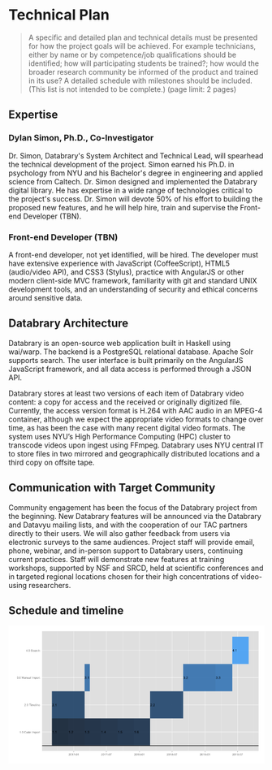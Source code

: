 # Technical Plan

>A specific and detailed plan and technical details must be presented for how the project goals will be achieved. For example technicians, either by name or by competence/job qualifications should be identified; how will participating students be trained?; how would the broader research community be informed of the product and trained in its use? A detailed schedule with milestones should be included. (This list is not intended to be complete.) (page limit: 2 pages)

## Expertise

### Dylan Simon, Ph.D., Co-Investigator

Dr. Simon, Databrary's System Architect and Technical Lead, will spearhead the technical development of the project.
Simon earned his Ph.D. in psychology from NYU and his Bachelor's degree in engineering and applied science from Caltech.
Dr. Simon designed and implemented the Databrary digital library.
He has expertise in a wide range of technologies critical to the project's success.
Dr. Simon will devote 50% of his effort to building the proposed new features, and he will help hire, train and supervise the Front-end Developer (TBN).

### Front-end Developer (TBN)

<!-- why not gladys? do we have the budget for an entire new hire? if so, with Gladys I wouldn't recommend a pure front-end developer. -->

A front-end developer, not yet identified, will be hired.
The developer must have extensive experience with JavaScript (CoffeeScript), HTML5 (audio/video API), and CSS3 (Stylus), practice with AngularJS or other modern client-side MVC framework, familiarity with git and standard UNIX development tools, and an understanding of security and ethical concerns around sensitive data.

## Databrary Architecture

Databrary is an open-source web application built in Haskell using wai/warp.
The backend is a PostgreSQL relational database.
Apache Solr supports search.
The user interface is built primarily on the AngularJS JavaScript framework, and all data access is performed through a JSON API.

Databrary stores at least two versions of each item of Databrary video content: a copy for access and the received or originally digitized file.
Currently, the access version format is H.264 with AAC audio in an MPEG-4 container, although we expect the appropriate video formats to change over time, as has been the case with many recent digital video formats.
The system uses NYU’s High Performance Computing (HPC) cluster to transcode videos upon ingest using FFmpeg.
Databrary uses NYU central IT to store files in two mirrored and geographically distributed locations and a third copy on offsite tape.

<!-- this stuff is currently unplanned, pending library support and scheduling:
For preservation, the original file will be stored in a long-term preservation repository managed jointly by the NYU Libraries and the central Information Technology Services unit.
This repository ensures that each content item has a Metadata Encoding and Transmission Standard (METS) file that associates the digital asset with its metadata.
It performs regular fixity checks; and it provides a format migration capacity, in the event that a stored format becomes at risk of obsolescence.
-->

<!-- How import, represent coding files, coding manuals -->

## Communication with Target Community

Community engagement has been the focus of the Databrary project from the beginning.
New Databrary features will be announced via the Databrary and Datavyu mailing lists, and with the cooperation of our TAC partners directly to their users.
We will also gather feedback from users via electronic surveys  to the same audiences.
Project staff will provide email, phone, webinar, and in-person support to Databrary users, continuing current practices.
Staff will demonstrate new features at training workshops, supported by NSF and SRCD, held at scientific conferences and in targeted regional locations chosen for their high concentrations of video-using researchers.

## Schedule and timeline

<img src="timeline.png"/>
